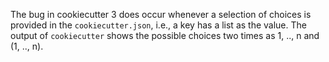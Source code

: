 The bug in cookiecutter 3 does occur whenever a selection of choices is provided in the `cookiecutter.json`, i.e., a
key has a list as the value. The output of `cookiecutter` shows the possible choices two times as 1, .., n and 
(1, .., n). 